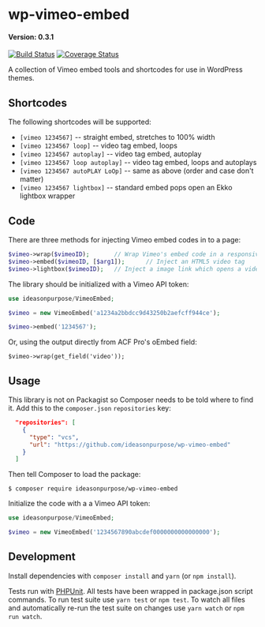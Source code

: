 # wp-vimeo-embed

#### Version: 0.3.1

[![Build Status](https://travis-ci.org/ideasonpurpose/wp-vimeo-embed.svg?branch=master)](https://travis-ci.org/ideasonpurpose/wp-vimeo-embed)
[![Coverage Status](https://coveralls.io/repos/github/ideasonpurpose/wp-vimeo-embed/badge.svg?branch=master)](https://coveralls.io/github/ideasonpurpose/wp-vimeo-embed?branch=master)

A collection of Vimeo embed tools and shortcodes for use in WordPress themes.

## Shortcodes

The following shortcodes will be supported:

- `[vimeo 1234567]` -- straight embed, stretches to 100% width
- `[vimeo 1234567 loop]` -- video tag embed, loops
- `[vimeo 1234567 autoplay]` -- video tag embed, autoplay
- `[vimeo 1234567 loop autoplay]` -- video tag embed, loops and autoplays
- `[vimeo 1234567 autoPLAY LoOp]` -- same as above (order and case don't matter)
- `[vimeo 1234567 lightbox]` -- standard embed pops open an Ekko lightbox wrapper

## Code

There are three methods for injecting Vimeo embed codes in to a page:

```php
$vimeo->wrap($vimeoID);       // Wrap Vimeo's embed code in a responsive wrapper
$vimeo->embed($vimeoID, [$arg1]);      // Inject an HTML5 video tag
$vimeo->lightbox($vimeoID);   // Inject a image link which opens a video lightbox
```

The library should be initialized with a Vimeo API token:

```php
use ideasonpurpose/VimeoEmbed;

$vimeo = new VimeoEmbed('a1234a2bbdcc9d43250b2aefcff944ce');

$vimeo->embed('1234567');
```

Or, using the output directly from ACF Pro's oEmbed field:

    $vimeo->wrap(get_field('video'));

## Usage

This library is not on Packagist so Composer needs to be told where to find it. Add this to the `composer.json` `repositories` key:

```json
  "repositories": [
    {
      "type": "vcs",
      "url": "https://github.com/ideasonpurpose/wp-vimeo-embed"
    }
  ]
```

Then tell Composer to load the package:

```
$ composer require ideasonpurpose/wp-vimeo-embed
```

Initialize the code with a a Vimeo API token:

```php
use ideasonpurpose/VimeoEmbed;

$vimeo = new VimeoEmbed('1234567890abcdef0000000000000000');
```

## Development

Install dependencies with `composer install` and `yarn` (or `npm install`).

Tests run with [PHPUnit][]. All tests have been wrapped in package.json script commands. To run test suite use `yarn test` or `npm test`. To watch all files and automatically re-run the test suite on changes use `yarn watch` or `npm run watch`.

[phpunit]: https://phpunit.de/
